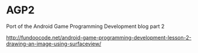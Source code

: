 # AGP2
Port of the Android Game Programming Development blog part 2

http://fundoocode.net/android-game-programming-development-lesson-2-drawing-an-image-using-surfaceview/
